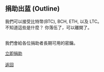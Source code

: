 ## 捐助出蓝 (Outline)

我們可以接受比特幣(BTC), BCH, ETH, 以及 LTC。<br>
不知道這些是什麼？ 你落伍了，可以離開了。 <br><br>

我們會給各位捐助者長期可用的密鑰。<br>


<div> <a class="donate-with-crypto" href="https://commerce.coinbase.com/checkout/64563924-000d-4555-baf1-20586732a741"> <span>立即捐助</span> </a> <script src="https://commerce.coinbase.com/v1/checkout.js?version=201807"> </script> </div>

<br>
<a href="https://outlinrs.github.io/">返回</a>
